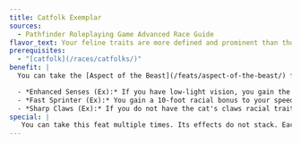 ```yaml
---
title: Catfolk Exemplar
sources:
  - Pathfinder Roleplaying Game Advanced Race Guide
flavor_text: Your feline traits are more defined and prominent than those of other members of your race.
prerequisites:
  - "[catfolk](/races/catfolks/)"
benefit: |
  You can take the [Aspect of the Beast](/feats/aspect-of-the-beast/) feat even if you do not meet the normal prerequisites. Furthermore, your catlike nature manifests in one of the following ways. You choose the manifestation when you take this feat, and cannot change it later.

  - *Enhanced Senses (Ex):* If you have low-light vision, you gain the scent catfolk racial trait. If you have the scent racial trait, you gain low-light vision.
  - *Fast Sprinter (Ex):* You gain a 10-foot racial bonus to your speed when using the charge, run, or withdraw actions. If you have the sprinter racial trait, your racial bonus to speed when using the charge, run, or withdraw action increases to a 20-foot bonus.
  - *Sharp Claws (Ex):* If you do not have the cat's claws racial trait or the claws of the beast manifestation from the [Aspect of the Beast](/feats/aspect-of-the-beast/) feat, you gain the cat's claws racial trait. If you have either the cat's claws racial trait or the claws of the beast manifestation, your claw damage increases to 1d6.
special: |
   You can take this feat multiple times. Its effects do not stack. Each time you select it, you must choose a different manifestation.
---
```


